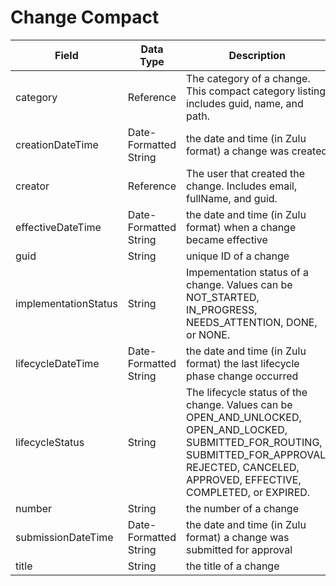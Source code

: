 # Change Compact

| Field<br> | Data Type<br> | Description<br> |
|  --- |  --- |  --- | 
| category<br> | Reference<br> | The category of a change. This compact category listing includes guid, name, and path.<br> |
| creationDateTime<br> | Date\-Formatted String<br> | the date and time \(in Zulu format\) a change was created<br> |
| creator<br> | Reference<br> | The user that created the change. Includes email, fullName, and guid.<br> |
| effectiveDateTime<br> | Date\-Formatted String<br> | the date and time \(in Zulu format\) when a change became effective<br> |
| guid<br> | String<br> | unique ID of a change<br> |
| implementationStatus<br> | String<br> | Impementation status of a change. Values can be NOT_STARTED, IN_PROGRESS, NEEDS_ATTENTION, DONE, or NONE.<br> |
| lifecycleDateTime<br> | Date\-Formatted String<br> | the date and time \(in Zulu format\) the last lifecycle phase change occurred<br> |
| lifecycleStatus<br> | String<br> | The lifecycle status of the change. Values can be OPEN_AND_UNLOCKED, OPEN_AND_LOCKED, SUBMITTED_FOR_ROUTING, SUBMITTED_FOR_APPROVAL, REJECTED, CANCELED, APPROVED, EFFECTIVE, COMPLETED, or EXPIRED.<br> |
| number<br> | String<br> | the number of a change<br> |
| submissionDateTime<br> | Date\-Formatted String<br> | the date and time \(in Zulu format\) a change was submitted for approval<br> |
| title<br> | String<br> | the title of a change<br> |

